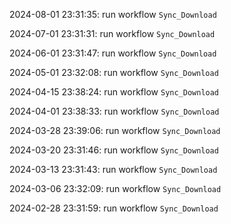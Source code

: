 2024-08-01 23:31:35: run workflow `Sync_Download` 

2024-07-01 23:31:31: run workflow `Sync_Download` 

2024-06-01 23:31:47: run workflow `Sync_Download` 

2024-05-01 23:32:08: run workflow `Sync_Download` 

2024-04-15 23:38:24: run workflow `Sync_Download` 

2024-04-01 23:38:33: run workflow `Sync_Download` 

2024-03-28 23:39:06: run workflow `Sync_Download` 

2024-03-20 23:31:46: run workflow `Sync_Download` 

2024-03-13 23:31:43: run workflow `Sync_Download` 

2024-03-06 23:32:09: run workflow `Sync_Download` 

2024-02-28 23:31:59: run workflow `Sync_Download` 


